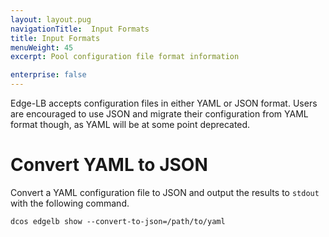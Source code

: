 ```yaml
---
layout: layout.pug
navigationTitle:  Input Formats
title: Input Formats
menuWeight: 45
excerpt: Pool configuration file format information

enterprise: false
---
```



Edge-LB accepts configuration files in either YAML or JSON format. Users are encouraged to use JSON and migrate their configuration from YAML format though, as YAML will be at some point deprecated.

# Convert YAML to JSON

Convert a YAML configuration file to JSON and output the results to `stdout` with the following command.

`dcos edgelb show --convert-to-json=/path/to/yaml`

